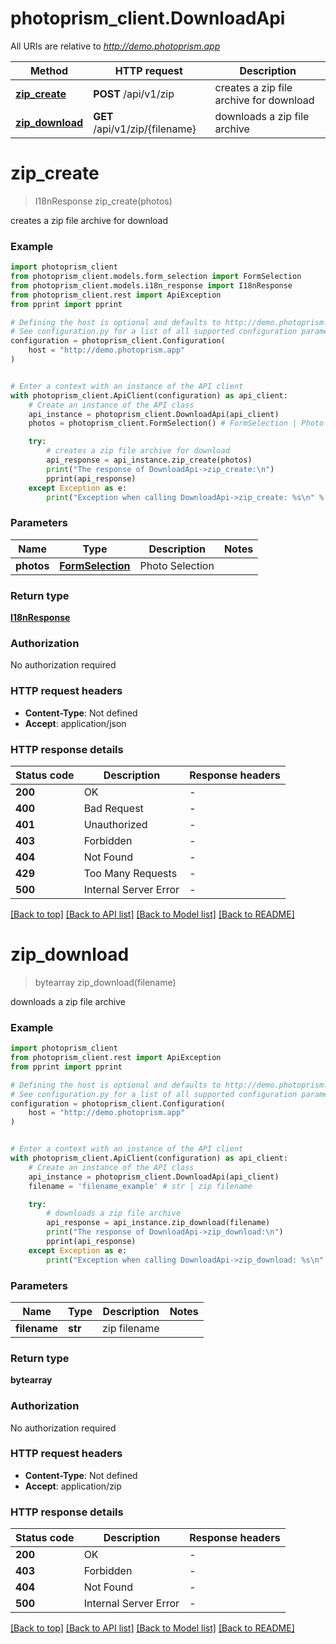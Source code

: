 # photoprism_client.DownloadApi

All URIs are relative to *http://demo.photoprism.app*

Method | HTTP request | Description
------------- | ------------- | -------------
[**zip_create**](DownloadApi.md#zip_create) | **POST** /api/v1/zip | creates a zip file archive for download
[**zip_download**](DownloadApi.md#zip_download) | **GET** /api/v1/zip/{filename} | downloads a zip file archive


# **zip_create**
> I18nResponse zip_create(photos)

creates a zip file archive for download

### Example


```python
import photoprism_client
from photoprism_client.models.form_selection import FormSelection
from photoprism_client.models.i18n_response import I18nResponse
from photoprism_client.rest import ApiException
from pprint import pprint

# Defining the host is optional and defaults to http://demo.photoprism.app
# See configuration.py for a list of all supported configuration parameters.
configuration = photoprism_client.Configuration(
    host = "http://demo.photoprism.app"
)


# Enter a context with an instance of the API client
with photoprism_client.ApiClient(configuration) as api_client:
    # Create an instance of the API class
    api_instance = photoprism_client.DownloadApi(api_client)
    photos = photoprism_client.FormSelection() # FormSelection | Photo Selection

    try:
        # creates a zip file archive for download
        api_response = api_instance.zip_create(photos)
        print("The response of DownloadApi->zip_create:\n")
        pprint(api_response)
    except Exception as e:
        print("Exception when calling DownloadApi->zip_create: %s\n" % e)
```



### Parameters


Name | Type | Description  | Notes
------------- | ------------- | ------------- | -------------
 **photos** | [**FormSelection**](FormSelection.md)| Photo Selection |

### Return type

[**I18nResponse**](I18nResponse.md)

### Authorization

No authorization required

### HTTP request headers

 - **Content-Type**: Not defined
 - **Accept**: application/json

### HTTP response details

| Status code | Description | Response headers |
|-------------|-------------|------------------|
**200** | OK |  -  |
**400** | Bad Request |  -  |
**401** | Unauthorized |  -  |
**403** | Forbidden |  -  |
**404** | Not Found |  -  |
**429** | Too Many Requests |  -  |
**500** | Internal Server Error |  -  |

[[Back to top]](#) [[Back to API list]](../README.md#documentation-for-api-endpoints) [[Back to Model list]](../README.md#documentation-for-models) [[Back to README]](../README.md)

# **zip_download**
> bytearray zip_download(filename)

downloads a zip file archive

### Example


```python
import photoprism_client
from photoprism_client.rest import ApiException
from pprint import pprint

# Defining the host is optional and defaults to http://demo.photoprism.app
# See configuration.py for a list of all supported configuration parameters.
configuration = photoprism_client.Configuration(
    host = "http://demo.photoprism.app"
)


# Enter a context with an instance of the API client
with photoprism_client.ApiClient(configuration) as api_client:
    # Create an instance of the API class
    api_instance = photoprism_client.DownloadApi(api_client)
    filename = 'filename_example' # str | zip filename

    try:
        # downloads a zip file archive
        api_response = api_instance.zip_download(filename)
        print("The response of DownloadApi->zip_download:\n")
        pprint(api_response)
    except Exception as e:
        print("Exception when calling DownloadApi->zip_download: %s\n" % e)
```



### Parameters


Name | Type | Description  | Notes
------------- | ------------- | ------------- | -------------
 **filename** | **str**| zip filename |

### Return type

**bytearray**

### Authorization

No authorization required

### HTTP request headers

 - **Content-Type**: Not defined
 - **Accept**: application/zip

### HTTP response details

| Status code | Description | Response headers |
|-------------|-------------|------------------|
**200** | OK |  -  |
**403** | Forbidden |  -  |
**404** | Not Found |  -  |
**500** | Internal Server Error |  -  |

[[Back to top]](#) [[Back to API list]](../README.md#documentation-for-api-endpoints) [[Back to Model list]](../README.md#documentation-for-models) [[Back to README]](../README.md)

